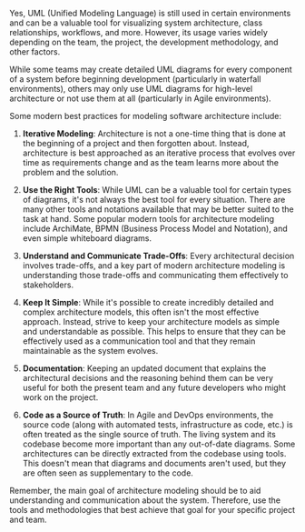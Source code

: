 Yes, UML (Unified Modeling Language) is still used in certain environments and can be a valuable tool for visualizing system architecture, class relationships, workflows, and more. However, its usage varies widely depending on the team, the project, the development methodology, and other factors.

While some teams may create detailed UML diagrams for every component of a system before beginning development (particularly in waterfall environments), others may only use UML diagrams for high-level architecture or not use them at all (particularly in Agile environments).

Some modern best practices for modeling software architecture include:

1. **Iterative Modeling**: Architecture is not a one-time thing that is done at the beginning of a project and then forgotten about. Instead, architecture is best approached as an iterative process that evolves over time as requirements change and as the team learns more about the problem and the solution.

2. **Use the Right Tools**: While UML can be a valuable tool for certain types of diagrams, it's not always the best tool for every situation. There are many other tools and notations available that may be better suited to the task at hand. Some popular modern tools for architecture modeling include ArchiMate, BPMN (Business Process Model and Notation), and even simple whiteboard diagrams.

3. **Understand and Communicate Trade-Offs**: Every architectural decision involves trade-offs, and a key part of modern architecture modeling is understanding those trade-offs and communicating them effectively to stakeholders.

4. **Keep It Simple**: While it's possible to create incredibly detailed and complex architecture models, this often isn't the most effective approach. Instead, strive to keep your architecture models as simple and understandable as possible. This helps to ensure that they can be effectively used as a communication tool and that they remain maintainable as the system evolves.

5. **Documentation**: Keeping an updated document that explains the architectural decisions and the reasoning behind them can be very useful for both the present team and any future developers who might work on the project.

6. **Code as a Source of Truth**: In Agile and DevOps environments, the source code (along with automated tests, infrastructure as code, etc.) is often treated as the single source of truth. The living system and its codebase become more important than any out-of-date diagrams. Some architectures can be directly extracted from the codebase using tools. This doesn't mean that diagrams and documents aren't used, but they are often seen as supplementary to the code.

Remember, the main goal of architecture modeling should be to aid understanding and communication about the system. Therefore, use the tools and methodologies that best achieve that goal for your specific project and team.